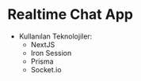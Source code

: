 # Realtime Chat App

- Kullanılan Teknolojiler:
    - NextJS
    - Iron Session
    - Prisma
    - Socket.io